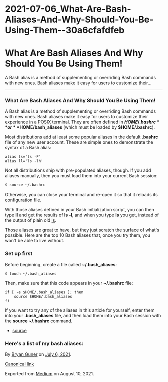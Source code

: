 # 2021-07-06_What-Are-Bash-Aliases-And-Why-Should-You-Be-Using-Them--30a6cfafdfeb

# What Are Bash Aliases And Why Should You Be Using Them!

A Bash alias is a method of supplementing or overriding Bash commands with new ones. Bash aliases make it easy for users to customize their…

---

### What Are Bash Aliases And Why Should You Be Using Them!

A Bash alias is a method of supplementing or overriding Bash commands with new ones. Bash aliases make it easy for users to customize their experience in a [POSIX](https://opensource.com/article/19/7/what-posix-richard-stallman-explains) terminal. They are often defined in **$HOME/.bashrc** or **$HOME/bash_aliases** (which must be loaded by **$HOME/.bashrc**).

Most distributions add at least some popular aliases in the default **.bashrc** file of any new user account. These are simple ones to demonstrate the syntax of a Bash alias:

```
alias ls='ls -F'
alias ll='ls -lh'
```

Not all distributions ship with pre-populated aliases, though. If you add aliases manually, then you must load them into your current Bash session:

```
$ source ~/.bashrc
```

Otherwise, you can close your terminal and re-open it so that it reloads its configuration file.

With those aliases defined in your Bash initialization script, you can then type **ll** and get the results of **ls -l**, and when you type **ls** you get, instead of the output of plain old  [ls](https://opensource.com/article/19/7/master-ls-command).

Those aliases are great to have, but they just scratch the surface of what's possible. Here are the top 10 Bash aliases that, once you try them, you won't be able to live without.

### Set up first

Before beginning, create a file called **~/.bash_aliases**:

```
$ touch ~/.bash_aliases
```

Then, make sure that this code appears in your **~/.bashrc** file:

```
if [ -e $HOME/.bash_aliases ]; then
    source $HOME/.bash_aliases
fi
```

If you want to try any of the aliases in this article for yourself, enter them into your **.bash_aliases** file, and then load them into your Bash session with the **source ~/.bashrc** command.

- [source](https://opensource.com/article/19/7/bash-aliases)

### Here's a list of my bash aliases:

By [Bryan Guner](https://medium.com/@bryanguner) on [July 6, 2021](https://medium.com/p/30a6cfafdfeb).

[Canonical link](https://medium.com/@bryanguner/what-are-bash-aliases-and-why-should-you-be-using-them-30a6cfafdfeb)

Exported from [Medium](https://medium.com/) on August 10, 2021.
